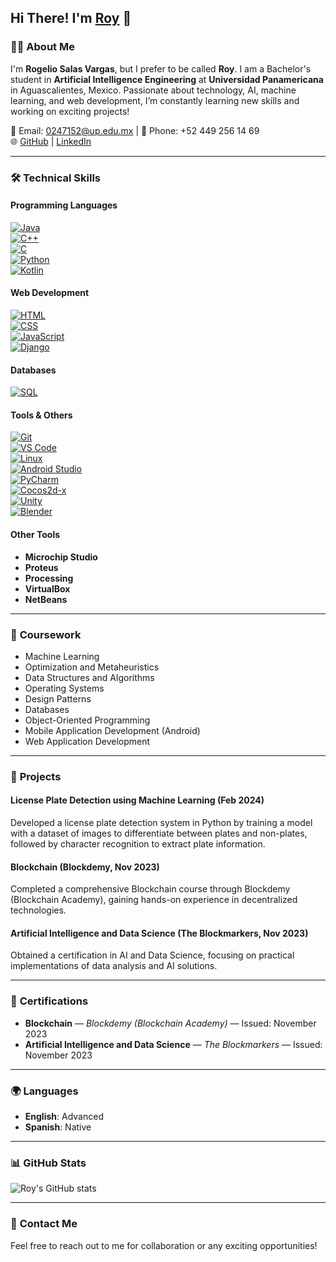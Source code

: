 ## Hi There! I'm [Roy](https://www.linkedin.com/in/rogelio-salas-vargas-565587304/) 👋

### 👨‍💻 About Me
I'm **Rogelio Salas Vargas**, but I prefer to be called **Roy**. I am a Bachelor's student in **Artificial Intelligence Engineering** at **Universidad Panamericana** in Aguascalientes, Mexico. Passionate about technology, AI, machine learning, and web development, I’m constantly learning new skills and working on exciting projects!

📧 Email: 0247152@up.edu.mx | 📱 Phone: +52 449 256 14 69  
🌐 [GitHub](https://github.com/ROYSAVAR) | [LinkedIn](https://www.linkedin.com/in/rogelio-salas-vargas-565587304/)

---

### 🛠️ **Technical Skills**
#### **Programming Languages**  
[![Java](https://skillicons.dev/icons?i=java)](https://skillicons.dev)  
[![C++](https://skillicons.dev/icons?i=cpp)](https://skillicons.dev)  
[![C](https://skillicons.dev/icons?i=c)](https://skillicons.dev)  
[![Python](https://skillicons.dev/icons?i=python)](https://skillicons.dev)  
[![Kotlin](https://skillicons.dev/icons?i=kotlin)](https://skillicons.dev)

#### **Web Development**  
[![HTML](https://skillicons.dev/icons?i=html)](https://skillicons.dev)  
[![CSS](https://skillicons.dev/icons?i=css)](https://skillicons.dev)  
[![JavaScript](https://skillicons.dev/icons?i=js)](https://skillicons.dev)  
[![Django](https://skillicons.dev/icons?i=django)](https://skillicons.dev)

#### **Databases**  
[![SQL](https://skillicons.dev/icons?i=mysql)](https://skillicons.dev)

#### **Tools & Others**  
[![Git](https://skillicons.dev/icons?i=git)](https://skillicons.dev)  
[![VS Code](https://skillicons.dev/icons?i=vscode)](https://skillicons.dev)  
[![Linux](https://skillicons.dev/icons?i=linux)](https://skillicons.dev)  
[![Android Studio](https://skillicons.dev/icons?i=androidstudio)](https://skillicons.dev)  
[![PyCharm](https://skillicons.dev/icons?i=pycharm)](https://skillicons.dev)  
[![Cocos2d-x](https://skillicons.dev/icons?i=cocos)](https://skillicons.dev)  
[![Unity](https://skillicons.dev/icons?i=unity)](https://skillicons.dev)  
[![Blender](https://skillicons.dev/icons?i=blender)](https://skillicons.dev)

#### **Other Tools**  
- **Microchip Studio**  
- **Proteus**  
- **Processing**  
- **VirtualBox**  
- **NetBeans**

---

### 🌱 **Coursework**
- Machine Learning  
- Optimization and Metaheuristics  
- Data Structures and Algorithms  
- Operating Systems  
- Design Patterns  
- Databases  
- Object-Oriented Programming  
- Mobile Application Development (Android)  
- Web Application Development

---

### 💼 **Projects**
#### **License Plate Detection using Machine Learning (Feb 2024)**  
Developed a license plate detection system in Python by training a model with a dataset of images to differentiate between plates and non-plates, followed by character recognition to extract plate information.

#### **Blockchain (Blockdemy, Nov 2023)**  
Completed a comprehensive Blockchain course through Blockdemy (Blockchain Academy), gaining hands-on experience in decentralized technologies.

#### **Artificial Intelligence and Data Science (The Blockmarkers, Nov 2023)**  
Obtained a certification in AI and Data Science, focusing on practical implementations of data analysis and AI solutions.

---

### 📜 **Certifications**
- **Blockchain** — *Blockdemy (Blockchain Academy)* — Issued: November 2023  
- **Artificial Intelligence and Data Science** — *The Blockmarkers* — Issued: November 2023  

---

### 🌍 **Languages**
- **English**: Advanced  
- **Spanish**: Native  

---

### 📊 **GitHub Stats**
![Roy's GitHub stats](https://github-readme-stats.vercel.app/api?username=ROYSAVAR&show_icons=true&theme=radical)

---

### 🚀 **Contact Me**
Feel free to reach out to me for collaboration or any exciting opportunities!
